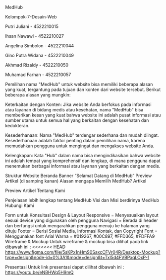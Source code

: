 MedHub

Kelompok-7-Desain-Web

Putri Juliani - 4522210015

Ihsan Nawawi - 4522210027

Angelina Simbolon - 4522210044

Gino Putra Widana - 4522210049

Akhmad Rizaldy - 4522210050

Muhamad Farhan - 4522210057

Pemilihan nama "MedHub" untuk website bisa memiliki beberapa alasan yang kuat, tergantung pada tujuan dan konten dari website tersebut. Berikut beberapa alasan yang mungkin:

Keterkaitan dengan Konten: Jika website Anda berfokus pada informasi atau layanan di bidang medis atau kesehatan, nama "MedHub" bisa memberikan kesan yang kuat bahwa website ini adalah pusat informasi atau sumber utama untuk semua hal yang berkaitan dengan kesehatan dan kedokteran.

Kesederhanaan: Nama "MedHub" terdengar sederhana dan mudah diingat. Kesederhanaan adalah faktor penting dalam pemilihan nama, karena memudahkan pengguna untuk mengingat dan mengakses website Anda.

Kelengkapan: Kata "Hub" dalam nama bisa mengindikasikan bahwa website ini adalah tempat yang komprehensif dan lengkap, di mana pengguna dapat menemukan berbagai informasi atau layanan yang berkaitan dengan medis.

Struktur Website Beranda
Banner “Selamat Datang di MedHub”
Preview Artikel (di samping kanan)
Alasan mengapa Memilih MedHub?
Artikel

Preview Artikel
Tentang Kami

Penjelasan lebih lengkap tentang MedHub
Visi dan Misi berdirinya MedHub
Hubungi Kami

Form untuk Konsultasi
Design & Layout
Responsive = Menyesuaikan layout sesuai device yang digunakan oleh pengguna
Navigasi = Berada di header dan berfungsi untuk mengarahkan pengguna menuju ke halaman yang dituju
Footer = Berisi Sosial Media, Informasi Kontak, dan Copyright
Font = Menggunakan font Arial
Warna = #019267, #00C897, #FFD365, #FDFFA9
Wireframe & Mockup Untuk wireframe & mockup bisa dilihat pada link dibawah ini : <<<<<<< HEAD https://www.figma.com/file/5sKPx1nHmS0SaxcCFVr04R/Desktop-Mockup?type=design&node-id=0%3A1&mode=design&t=TxI5d4FVBPxqLOxP-1

Presentasi Untuk link presentasi dapat dilihat dibawah ini : https://youtu.be/eNBHWq5H9mQ
